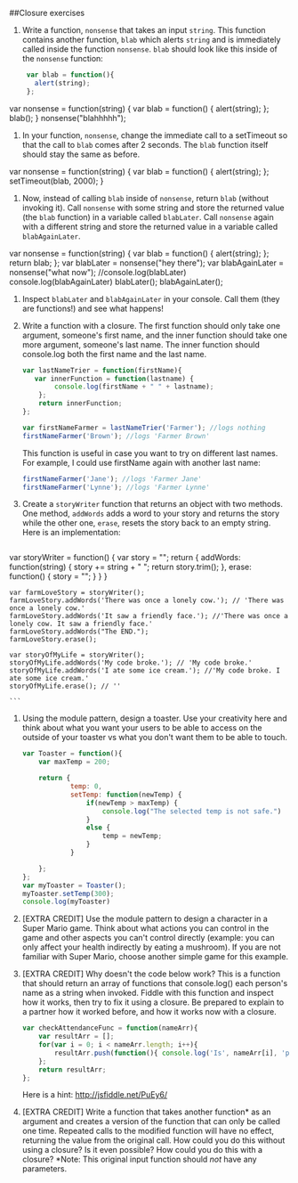 ##Closure exercises

1. Write a function, `nonsense` that takes an input `string`. This function contains another function, `blab` which alerts `string` and is immediately called inside the function `nonsense`. `blab` should look like this inside of the `nonsense` function:

	```javascript
	 var blab = function(){
	   alert(string);
	 };
	 ```
var nonsense = function(string) {
	var blab = function() {
		alert(string);
	};
	blab();
}
nonsense("blahhhhh");
1. In your function, `nonsense`, change the immediate call to a setTimeout so that the call to `blab` comes after 2 seconds. The `blab` function itself should stay the same as before.

var nonsense = function(string) {
	var blab = function() {
		alert(string);
	};
	setTimeout(blab, 2000);
}
1. Now, instead of calling `blab` inside of `nonsense`, return `blab` (without invoking it). Call `nonsense` with some string and store the returned value (the `blab` function) in a variable called `blabLater`. Call `nonsense` again with a different string and store the returned value in a variable called `blabAgainLater`.

var nonsense = function(string) {
	var blab = function() {
		alert(string);
	};
	return blab;
};
var blabLater = nonsense("hey there");
var blabAgainLater = nonsense("what now");
//console.log(blabLater)
console.log(blabAgainLater)
blabLater();
blabAgainLater();


1. Inspect `blabLater` and `blabAgainLater` in your console. Call them (they are functions!) and see what happens!


1. Write a function with a closure. The first function should only take one argument, someone's first name, and the inner function should take one more argument, someone's last name. The inner function should console.log both the first name and the last name.
	```javascript
	var lastNameTrier = function(firstName){
	   var innerFunction = function(lastname) {
	        console.log(firstName + " " + lastname);
	    };
	    return innerFunction;
	};

	var firstNameFarmer = lastNameTrier('Farmer'); //logs nothing
	firstNameFarmer('Brown'); //logs 'Farmer Brown'
	```      
	This function is useful in case you want to try on different last names. For example, I could use firstName again with another last name:

	```javascript
	firstNameFarmer('Jane'); //logs 'Farmer Jane'
	firstNameFarmer('Lynne'); //logs 'Farmer Lynne'
	```       


1. Create a `storyWriter` function that returns an object with two methods. One method, `addWords` adds a word to your story and returns the story while the other one, `erase`, resets the story back to an empty string. Here is an implementation:
	```javascript
var storyWriter = function() {
	var story = "";
	return {
		addWords: function(string) {
			story += string + " ";
			return story.trim();
		},
		erase: function() {
			story = "";
		}
	}
}

	var farmLoveStory = storyWriter();
	farmLoveStory.addWords('There was once a lonely cow.'); // 'There was once a lonely cow.'
	farmLoveStory.addWords('It saw a friendly face.'); //'There was once a lonely cow. It saw a friendly face.'
	farmLoveStory.addWords("The END.");
	farmLoveStory.erase();

	var storyOfMyLife = storyWriter();
	storyOfMyLife.addWords('My code broke.'); // 'My code broke.'
	storyOfMyLife.addWords('I ate some ice cream.'); //'My code broke. I ate some ice cream.'
	storyOfMyLife.erase(); // ''

	```  

1. Using the module pattern, design a toaster. Use your creativity here and think about what you want your users to be able to access on the outside of your toaster vs what you don't want them to be able to touch.

	```javascript
	var Toaster = function(){
	    var maxTemp = 200;

	    return {
				temp: 0,
				setTemp: function(newTemp) {
					if(newTemp > maxTemp) {
						console.log("The selected temp is not safe.")
					}
					else {
						temp = newTemp;
					}
				}			

	    };
	};
	var myToaster = Toaster();
	myToaster.setTemp(300);
	console.log(myToaster)
	```


1. [EXTRA CREDIT] Use the module pattern to design a character in a Super Mario game. Think about what actions you can control in the game and other aspects you can't control directly (example:  you can only affect your health indirectly by eating a mushroom). If you are not familiar with Super Mario, choose another simple game for this example.

1. [EXTRA CREDIT] Why doesn't the code below work? This is a function that should return an array of functions that console.log() each person's name as a string when invoked. Fiddle with this function and inspect how it works, then try to fix it using a closure. Be prepared to explain to a partner how it worked before, and how it works now with a closure.

	```javascript
	var checkAttendanceFunc = function(nameArr){
		var resultArr = [];
		for(var i = 0; i < nameArr.length; i++){
			resultArr.push(function(){ console.log('Is', nameArr[i], 'present?', i)})
		};
		return resultArr;
	};
	```
	Here is a hint: http://jsfiddle.net/PuEy6/

1. [EXTRA CREDIT] Write a function that takes another function\* as an argument and creates a version of the function that can only be called one time. Repeated calls to the modified function will have no effect, returning the value from the original call. How could you do this without using a closure? Is it even possible? How could you do this with a closure? \*Note: This original input function should *not* have any parameters.
